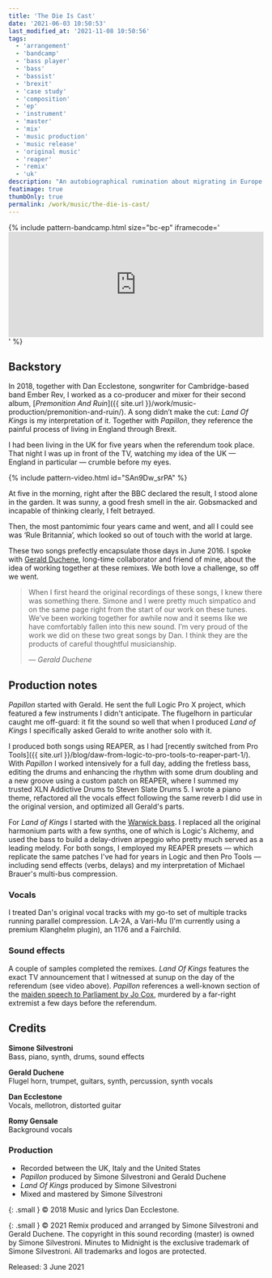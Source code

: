 ```yaml
---
title: 'The Die Is Cast'
date: '2021-06-03 10:50:53'
last_modified_at: '2021-11-08 10:50:56'
tags:
  - 'arrangement'
  - 'bandcamp'
  - 'bass player'
  - 'bass'
  - 'bassist'
  - 'brexit'
  - 'case study'
  - 'composition'
  - 'ep'
  - 'instrument'
  - 'master'
  - 'mix'
  - 'music production'
  - 'music release'
  - 'original music'
  - 'reaper'
  - 'remix'
  - 'uk'
description: "An autobiographical rumination about migrating in Europe during a time of populism. Remixing the Cambridge-based band Ember Rev, co-produced with Antiquity."
featimage: true
thumbOnly: true
permalink: /work/music/the-die-is-cast/
---
```

{% include pattern-bandcamp.html size="bc-ep" iframecode='<iframe style="border: 0; width: 100%; height: 208px;" src="https://bandcamp.com/EmbeddedPlayer/album=367059768/size=large/bgcol=ffffff/linkcol=333333/artwork=small/transparent=true/"><a href="https://minutestomidnight.bandcamp.com/album/the-die-is-cast-ep">The Die Is Cast (EP) by Minutes to Midnight + Antiquity</a></iframe>' %}

## Backstory

In 2018, together with Dan Ecclestone, songwriter for Cambridge-based band Ember Rev, I worked as a co-producer and mixer for their second album, [*Premonition And Ruin*]({{ site.url }}/work/music-production/premonition-and-ruin/). A song didn’t make the cut: *Land Of Kings* is my interpretation of it. Together with *Papillon*, they reference the painful process of living in England through Brexit.

I had been living in the UK for five years when the referendum took place. That night I was up in front of the TV, watching my idea of the UK — England in particular — crumble before my eyes.

{% include pattern-video.html id="SAn9Dw_srPA" %}

At five in the morning, right after the BBC declared the result, I stood alone in the garden. It was sunny, a good fresh smell in the air. Gobsmacked and incapable of thinking clearly, I felt betrayed.

Then, the most pantomimic four years came and went, and all I could see was ‘Rule Britannia’, which looked so out of touch with the world at large.

These two songs prefectly encapsulate those days in June 2016. I spoke with [Gerald Duchene](https://antiquity-music.com/), long-time collaborator and friend of mine, about the idea of working together at these remixes. We both love a challenge, so off we went.

> When I first heard the original recordings of these songs, I knew there was something there. Simone and I were pretty much simpatico and on the same page right from the start of our work on these tunes. We’ve been working together for awhile now and it seems like we have comfortably fallen into this new sound. I’m very proud of the work we did on these two great songs by Dan. I think they are the products of careful thoughtful musicianship.
> 
> <cite>&mdash; Gerald Duchene</cite>

## Production notes

_Papillon_ started with Gerald. He sent the full Logic Pro X project, which featured a few instruments I didn't anticipate. The flugelhorn in particular caught me off-guard: it fit the sound so well that when I produced _Land of Kings_ I specifically asked Gerald to write another solo with it.

I produced both songs using REAPER, as I had [recently switched from Pro Tools]({{ site.url }}/blog/daw-from-logic-to-pro-tools-to-reaper-part-1/). With _Papillon_ I worked intensively for a full day, adding the fretless bass, editing the drums and enhancing the rhythm with some drum doubling and a new groove using a custom patch on REAPER, where I summed my trusted XLN Addictive Drums to Steven Slate Drums 5. I wrote a piano theme, refactored all the vocals effect following the same reverb I did use in the original version, and optimized all Gerald's parts.

For _Land of Kings_ I started with the [Warwick bass](/uses/). I replaced all the original harmonium parts with a few synths, one of which is Logic's Alchemy, and used the bass to build a delay-driven arpeggio who pretty much served as a leading melody. For both songs, I employed my REAPER presets — which replicate the same patches I've had for years in Logic and then Pro Tools — including send effects (verbs, delays) and my interpretation of Michael Brauer's multi-bus compression.

### Vocals

I treated Dan's original vocal tracks with my go-to set of multiple tracks running parallel compression. LA-2A, a Vari-Mu (I'm currently using a premium Klanghelm plugin), an 1176 and a Fairchild.

### Sound effects

A couple of samples completed the remixes. _Land Of Kings_ features the exact TV announcement that I witnessed at sunup on the day of the referendum (see video above). _Papillon_ references a well-known section of the [maiden speech to Parliament by Jo Cox](https://www.youtube.com/watch?v=u3OQRnJ1zrQ), murdered by a far-right extremist a few days before the referendum.

## Credits

**Simone Silvestroni**<br>
Bass, piano, synth, drums, sound effects

**Gerald Duchene**<br>
Flugel horn, trumpet, guitars, synth, percussion, synth vocals

**Dan Ecclestone**<br>
Vocals, mellotron, distorted guitar

**Romy Gensale**<br>
Background vocals

### Production

- Recorded between the UK, Italy and the United States
- _Papillon_ produced by Simone Silvestroni and Gerald Duchene
- _Land Of Kings_ produced by Simone Silvestroni
- Mixed and mastered by Simone Silvestroni

{: .small }
&copy; 2018 Music and lyrics Dan Ecclestone.

{: .small }
&copy; 2021 Remix produced and arranged by Simone Silvestroni and Gerald Duchene. The copyright in this sound recording (master) is owned by Simone Silvestroni. Minutes to Midnight is the exclusive trademark of Simone Silvestroni. All trademarks and logos are protected.

Released: 3 June 2021